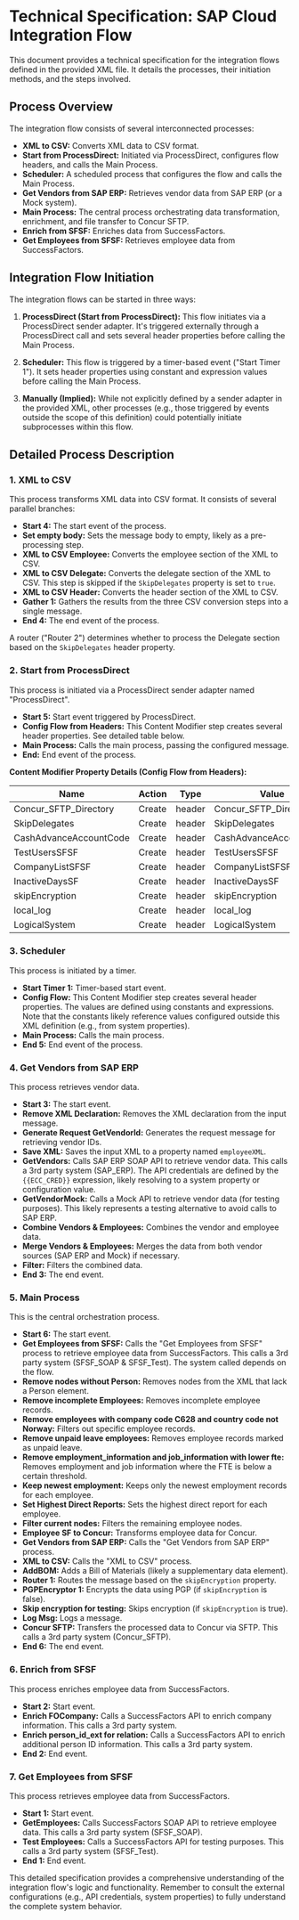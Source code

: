 # Technical Specification: SAP Cloud Integration Flow

This document provides a technical specification for the integration flows defined in the provided XML file.  It details the processes, their initiation methods, and the steps involved.


## Process Overview

The integration flow consists of several interconnected processes:

* **XML to CSV:** Converts XML data to CSV format.
* **Start from ProcessDirect:** Initiated via ProcessDirect, configures flow headers, and calls the Main Process.
* **Scheduler:** A scheduled process that configures the flow and calls the Main Process.
* **Get Vendors from SAP ERP:** Retrieves vendor data from SAP ERP (or a Mock system).
* **Main Process:** The central process orchestrating data transformation, enrichment, and file transfer to Concur SFTP.
* **Enrich from SFSF:** Enriches data from SuccessFactors.
* **Get Employees from SFSF:** Retrieves employee data from SuccessFactors.


## Integration Flow Initiation

The integration flows can be started in three ways:

1. **ProcessDirect (Start from ProcessDirect):** This flow initiates via a ProcessDirect sender adapter.  It's triggered externally through a ProcessDirect call and sets several header properties before calling the Main Process.

2. **Scheduler:** This flow is triggered by a timer-based event ("Start Timer 1").  It sets header properties using constant and expression values before calling the Main Process.

3. **Manually (Implied):** While not explicitly defined by a sender adapter in the provided XML, other processes (e.g., those triggered by events outside the scope of this definition) could potentially initiate subprocesses within this flow.


## Detailed Process Description


### 1. XML to CSV

This process transforms XML data into CSV format.  It consists of several parallel branches:

* **Start 4:** The start event of the process.
* **Set empty body:** Sets the message body to empty, likely as a pre-processing step.
* **XML to CSV Employee:** Converts the employee section of the XML to CSV.
* **XML to CSV Delegate:** Converts the delegate section of the XML to CSV.  This step is skipped if the `SkipDelegates` property is set to `true`.
* **XML to CSV Header:** Converts the header section of the XML to CSV.
* **Gather 1:** Gathers the results from the three CSV conversion steps into a single message.
* **End 4:** The end event of the process.

A router ("Router 2") determines whether to process the Delegate section based on the `SkipDelegates` header property.


### 2. Start from ProcessDirect

This process is initiated via a ProcessDirect sender adapter named "ProcessDirect".

* **Start 5:** Start event triggered by ProcessDirect.
* **Config Flow from Headers:**  This Content Modifier step creates several header properties.  See detailed table below.
* **Main Process:** Calls the main process, passing the configured message.
* **End:** End event of the process.


**Content Modifier Property Details (Config Flow from Headers):**

| Name                     | Action | Type    | Value                 | Default | Datatype |
|--------------------------|--------|---------|-----------------------|---------|-----------|
| Concur_SFTP_Directory    | Create | header  | Concur_SFTP_Directory |         |           |
| SkipDelegates            | Create | header  | SkipDelegates         |         |           |
| CashAdvanceAccountCode   | Create | header  | CashAdvanceAccountCode  |         |           |
| TestUsersSFSF            | Create | header  | TestUsersSFSF          |         |           |
| CompanyListSFSF          | Create | header  | CompanyListSFSF        |         |           |
| InactiveDaysSF           | Create | header  | InactiveDaysSF         |         |           |
| skipEncryption           | Create | header  | skipEncryption         |         |           |
| local_log                | Create | header  | local_log              |         |           |
| LogicalSystem            | Create | header  | LogicalSystem          |         |           |


### 3. Scheduler

This process is initiated by a timer.

* **Start Timer 1:** Timer-based start event.
* **Config Flow:**  This Content Modifier step creates several header properties. The values are defined using constants and expressions. Note that the constants likely reference values configured outside this XML definition (e.g., from system properties).
* **Main Process:** Calls the main process.
* **End 5:** End event of the process.


### 4. Get Vendors from SAP ERP

This process retrieves vendor data.

* **Start 3:** The start event.
* **Remove XML Declaration:** Removes the XML declaration from the input message.
* **Generate Request GetVendorId:** Generates the request message for retrieving vendor IDs.
* **Save XML:** Saves the input XML to a property named `employeeXML`.
* **GetVendors:** Calls SAP ERP SOAP API to retrieve vendor data. This calls a 3rd party system (SAP_ERP).  The API credentials are defined by the `{{ECC_CRED}}` expression, likely resolving to a system property or configuration value.
* **GetVendorMock:** Calls a Mock API to retrieve vendor data (for testing purposes).  This likely represents a testing alternative to avoid calls to SAP ERP.
* **Combine Vendors & Employees:** Combines the vendor and employee data.
* **Merge Vendors & Employees:** Merges the data from both vendor sources (SAP ERP and Mock) if necessary.
* **Filter:** Filters the combined data.
* **End 3:** The end event.


### 5. Main Process

This is the central orchestration process.

* **Start 6:** The start event.
* **Get Employees from SFSF:** Calls the "Get Employees from SFSF" process to retrieve employee data from SuccessFactors. This calls a 3rd party system (SFSF_SOAP & SFSF_Test).  The system called depends on the flow.
* **Remove nodes without Person:** Removes nodes from the XML that lack a Person element.
* **Remove incomplete Employees:** Removes incomplete employee records.
* **Remove employees with company code C628 and country code not Norway:** Filters out specific employee records.
* **Remove unpaid leave employees:** Removes employee records marked as unpaid leave.
* **Remove employment_information and job_information with lower fte:** Removes employment and job information where the FTE is below a certain threshold.
* **Keep newest employment:** Keeps only the newest employment records for each employee.
* **Set Highest Direct Reports:** Sets the highest direct report for each employee.
* **Filter current nodes:** Filters the remaining employee nodes.
* **Employee SF to Concur:** Transforms employee data for Concur.
* **Get Vendors from SAP ERP:** Calls the "Get Vendors from SAP ERP" process.
* **XML to CSV:** Calls the "XML to CSV" process.
* **AddBOM:** Adds a Bill of Materials (likely a supplementary data element).
* **Router 1:** Routes the message based on the `skipEncryption` property.
* **PGPEncryptor 1:** Encrypts the data using PGP (if `skipEncryption` is false).
* **Skip encryption for testing:** Skips encryption (if `skipEncryption` is true).
* **Log Msg:** Logs a message.
* **Concur SFTP:** Transfers the processed data to Concur via SFTP. This calls a 3rd party system (Concur_SFTP).
* **End 6:** The end event.


### 6. Enrich from SFSF

This process enriches employee data from SuccessFactors.

* **Start 2:** Start event.
* **Enrich FOCompany:** Calls a SuccessFactors API to enrich company information.  This calls a 3rd party system.
* **Enrich person_id_ext for relation:** Calls a SuccessFactors API to enrich additional person ID information.  This calls a 3rd party system.
* **End 2:** End event.


### 7. Get Employees from SFSF

This process retrieves employee data from SuccessFactors.

* **Start 1:** Start event.
* **GetEmployees:** Calls SuccessFactors SOAP API to retrieve employee data. This calls a 3rd party system (SFSF_SOAP).
* **Test Employees:** Calls a SuccessFactors API for testing purposes. This calls a 3rd party system (SFSF_Test).
* **End 1:** End event.


This detailed specification provides a comprehensive understanding of the integration flow's logic and functionality.  Remember to consult the external configurations (e.g., API credentials, system properties) to fully understand the complete system behavior.
